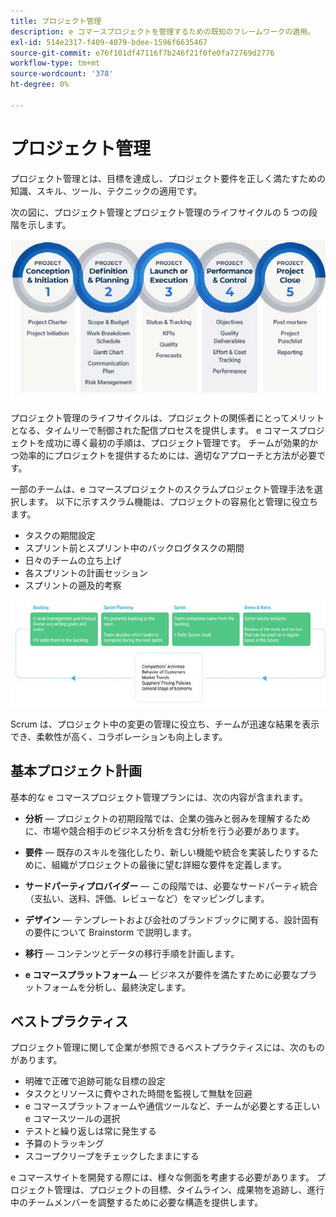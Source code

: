 ```yaml
---
title: プロジェクト管理
description: e コマースプロジェクトを管理するための既知のフレームワークの適用。
exl-id: 514e2317-f409-4079-bdee-1596f6635467
source-git-commit: e76f101df47116f7b246f21f0fe0fa72769d2776
workflow-type: tm+mt
source-wordcount: '378'
ht-degree: 0%

---
```


# プロジェクト管理

プロジェクト管理とは、目標を達成し、プロジェクト要件を正しく満たすための知識、スキル、ツール、テクニックの適用です。

次の図に、プロジェクト管理とプロジェクト管理のライフサイクルの 5 つの段階を示します。

![プロジェクト管理のライフサイクル図](../../assets/playbooks/project-management-lifecycle.png)

プロジェクト管理のライフサイクルは、プロジェクトの関係者にとってメリットとなる、タイムリーで制御された配信プロセスを提供します。 e コマースプロジェクトを成功に導く最初の手順は、プロジェクト管理です。 チームが効果的かつ効率的にプロジェクトを提供するためには、適切なアプローチと方法が必要です。


一部のチームは、e コマースプロジェクトのスクラムプロジェクト管理手法を選択します。 以下に示すスクラム機能は、プロジェクトの容易化と管理に役立ちます。

- タスクの期間設定
- スプリント前とスプリント中のバックログタスクの期間
- 日々のチームの立ち上げ
- 各スプリントの計画セッション
- スプリントの遡及的考察

![スクラムアジャイルのライフサイクル図](../../assets/playbooks/scrum-lifecycle.png)

Scrum は、プロジェクト中の変更の管理に役立ち、チームが迅速な結果を表示でき、柔軟性が高く、コラボレーションも向上します。

## 基本プロジェクト計画

基本的な e コマースプロジェクト管理プランには、次の内容が含まれます。

- **分析** — プロジェクトの初期段階では、企業の強みと弱みを理解するために、市場や競合相手のビジネス分析を含む分析を行う必要があります。

- **要件** — 既存のスキルを強化したり、新しい機能や統合を実装したりするために、組織がプロジェクトの最後に望む詳細な要件を定義します。

- **サードパーティプロバイダー** — この段階では、必要なサードパーティ統合（支払い、送料、評価、レビューなど）をマッピングします。

- **デザイン** — テンプレートおよび会社のブランドブックに関する、設計固有の要件について Brainstorm で説明します。

- **移行** — コンテンツとデータの移行手順を計画します。

- **e コマースプラットフォーム** — ビジネスが要件を満たすために必要なプラットフォームを分析し、最終決定します。

## ベストプラクティス

プロジェクト管理に関して企業が参照できるベストプラクティスには、次のものがあります。

- 明確で正確で追跡可能な目標の設定
- タスクとリソースに費やされた時間を監視して無駄を回避
- e コマースプラットフォームや通信ツールなど、チームが必要とする正しい e コマースツールの選択
- テストと繰り返しは常に発生する
- 予算のトラッキング
- スコープクリープをチェックしたままにする

e コマースサイトを開発する際には、様々な側面を考慮する必要があります。 プロジェクト管理は、プロジェクトの目標、タイムライン、成果物を追跡し、進行中のチームメンバーを調整するために必要な構造を提供します。
